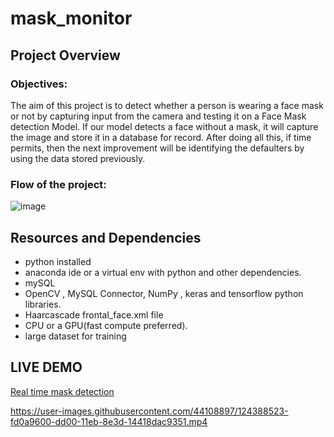 # mask_monitor

## Project Overview

### Objectives:
The aim of this project is to detect whether a person is wearing a face mask or not by capturing input from the camera and testing it on a Face Mask detection Model.  If our model detects a face without a mask, it will capture the image and store it in a database for record. After doing all this, if time permits, then the next improvement will be identifying the defaulters by using the data stored previously. 

### Flow of the project:
![image](https://user-images.githubusercontent.com/44108897/124584433-e172cd00-de71-11eb-9c1c-d94f07a3e1f8.png)



## Resources and Dependencies

+  python installed
+  anaconda ide or a virtual env with python and other dependencies.
+  mySQL
+  OpenCV , MySQL Connector, NumPy , keras and tensorflow  python libraries.
+  Haarcascade frontal_face.xml file
+  CPU or a GPU(fast compute preferred).
+  large dataset for training 




## LIVE DEMO

[Real time mask detection](https://github.com/muskansawa/mask_monitor/blob/main/result/sample.mp4)

https://user-images.githubusercontent.com/44108897/124388523-fd0a9600-dd00-11eb-8e3d-14418dac9351.mp4


